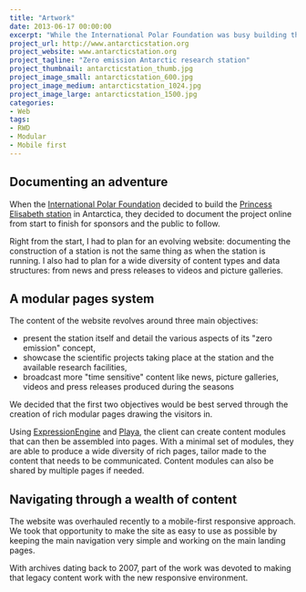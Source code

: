 ```yaml
---
title: "Artwork"
date: 2013-06-17 00:00:00
excerpt: "While the International Polar Foundation was busy building the first “zero emission” research station in Antarctica, I got to build the website for it."
project_url: http://www.antarcticstation.org
project_website: www.antarcticstation.org
project_tagline: "Zero emission Antarctic research station"
project_thumbnail: antarcticstation_thumb.jpg
project_image_small: antarcticstation_600.jpg
project_image_medium: antarcticstation_1024.jpg
project_image_large: antarcticstation_1500.jpg
categories:
- Web
tags:
- RWD
- Modular
- Mobile first
---
```


## Documenting an adventure

When the [International Polar Foundation](http://www.polarfoundation.org) decided to build the [Princess Elisabeth station](http://www.antarcticstation.org) in Antarctica, they decided to document the project online from start to finish for sponsors and the public to follow.

Right from the start, I had to plan for an evolving website: documenting the construction of a station is not the same thing as when the station is running. I also had to plan for a wide diversity of content types and data structures: from news and press releases to videos and picture galleries.

## A modular pages system

The content of the website revolves around three main objectives:

- present the station itself and detail the various aspects of its "zero emission" concept,
- showcase the scientific projects taking place at the station and the available research facilities,
- broadcast more "time sensitive" content like news, picture galleries, videos and press releases produced during the seasons

We decided that the first two objectives would be best served through the creation of rich modular pages drawing the visitors in.

Using [ExpressionEngine](https://ellislab.com/expressionengine) and [Playa](http://devot-ee.com/add-ons/playa), the client can create content modules that can then be assembled into pages. With a minimal set of modules, they are able to produce a wide diversity of rich pages, tailor made to the content that needs to be communicated. Content modules can also be shared by multiple pages if needed.

## Navigating through a wealth of content

The website was overhauled recently to a mobile-first responsive approach. We took that opportunity to make the site as easy to use as possible by keeping the main navigation very simple and working on the main landing pages.

With archives dating back to 2007, part of the work was devoted to making that legacy content work with the new responsive environment.